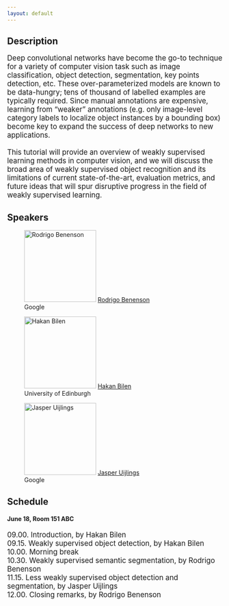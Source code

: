```yaml
---
layout: default
---
```


<h2>Description</h2> 

<div align="left">
<span style="font-size:larger;">
Deep convolutional networks have become the go-to technique for a variety of computer vision task such as image classification, object detection, segmentation, key points detection, etc. These over-parameterized models are known to be data-hungry; tens of thousand of labelled examples are typically required. Since manual annotations are expensive, learning from “weaker” annotations (e.g. only image-level category labels to localize object instances by a bounding box) become key to expand the success of deep networks to new applications.<br>
<br>
This tutorial will provide an overview of weakly supervised learning methods in computer vision, and we will discuss the broad area of weakly supervised object recognition and its limitations of current state-of-the-art, evaluation metrics, and future ideas that will spur disruptive progress in the field of weakly supervised learning.
</span>
</div>

## Speakers
<!-- Team Members Row -->
<figure>
<img style="width:12em;" src="{{ site.baseurl }}/assets/rodrigo.jpg" alt="Rodrigo Benenson"/>
<ficaption><a href="http://rodrigob.github.io/">Rodrigo Benenson</a><br>Google</ficaption>
</figure>
<figure>
<img class="img-circle img-responsive center-block" style="width:12em;" src="{{ site.baseurl }}/assets/hakan.jpg" alt="Hakan Bilen">
<ficaption><a href="http://homepages.inf.ed.ac.uk/hbilen/">Hakan Bilen</a><br>University of Edinburgh</ficaption>
</figure>
<figure>
<img class="img-circle img-responsive center-block" style="width:12em" src="{{ site.baseurl }}/assets/jasper.jpg" alt="Jasper Uijlings">
<ficaption><a href="https://research.google.com/pubs/JasperUijlings.html">Jasper Uijlings</a><br>Google</ficaption>
</figure>

<h2>Schedule</h2> 
<h4>June 18, Room 151 ABC</h4>
<div align="left">
<span style="font-size:larger;">
09.00. Introduction, by Hakan Bilen<br>
09.15. Weakly supervised object detection, by Hakan Bilen<br>
10.00. Morning break <br>
10.30. Weakly supervised semantic segmentation, by Rodrigo Benenson<br>
11.15. Less weakly supervised object detection and segmentation, by Jasper Uijlings <br>
12.00. Closing remarks, by Rodrigo Benenson<br>
</span>
</div>




